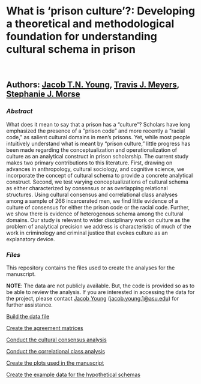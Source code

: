 # **What is ‘prison culture’?: Developing a theoretical and methodological foundation for understanding cultural schema in prison**

<br>

## Authors: [Jacob T.N. Young](https://jacobtnyoung.github.io/), [Travis J. Meyers](https://scholar.google.com/citations?user=WgV65qcAAAAJ&hl=en&oi=ao), [Stephanie J. Morse](https://www.anselm.edu/faculty-directory/stephanie-morse)

### ***Abstract***

What does it mean to say that a prison has a “culture”? Scholars have long emphasized the presence of a “prison code” and more recently a “racial code,” as salient cultural domains in men’s prisons. Yet, while most people intuitively understand what is meant by “prison culture,” little progress has been made regarding the conceptualization and operationalization of culture as an analytical construct in prison scholarship. The current study makes two primary contributions to this literature. First, drawing on advances in anthropology, cultural sociology, and cognitive science, we incorporate the concept of cultural schema to provide a concrete analytical construct. Second, we test varying conceptualizations of cultural schema as either characterized by consensus or as overlapping relational structures. Using cultural consensus and correlational class analyses among a sample of 266 incarcerated men, we find little evidence of a culture of consensus for either the prison code or the racial code. Further, we show there is evidence of heterogenous schema among the cultural domains. Our study is relevant to wider disciplinary work on culture as the problem of analytical precision we address is characteristic of much of the work in criminology and criminal justice that evokes culture as an explanatory device.

### ***Files***

This repository contains the files used to create the analyses for the manuscript.

**NOTE**: The data are not publicly available. But, the code is provided so as to be able to review the analysis. If you are interested in accessing the data for the project, please contact [Jacob Young](https://jacobtnyoung.github.io/) (jacob.young.1@asu.edu) for further assistance.


[Build the data file](01-BUILD-syntax.R)

[Create the agreement matrices](02-AGREEMENT-syntax.R)

[Conduct the cultural consensus analysis](03-CCA-syntax.R)

[Conduct the correlational class analysis](04-CORCLASS-syntax.R)

[Create the plots used in the manuscript](05-NET-PLOTS-syntax.R)

[Create the example data for the hypothetical schemas](06-EXAMPLE-syntax.R)

<br>

